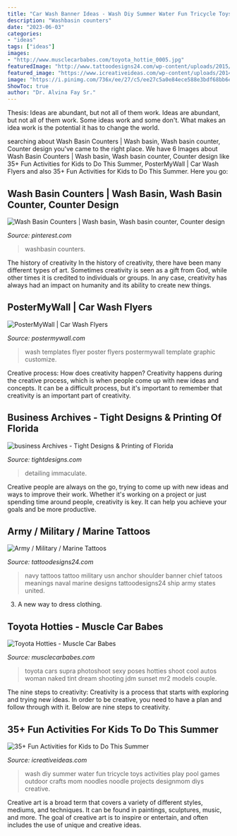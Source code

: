 ```yaml
---
title: "Car Wash Banner Ideas - Wash Diy Summer Water Fun Tricycle Toys Activities Play Pool Games Outdoor Crafts Mom Noodles Noodle Projects Designmom Diys Creative"
description: "Washbasin counters"
date: "2023-06-03"
categories:
- "ideas"
tags: ["ideas"]
images:
- "http://www.musclecarbabes.com/toyota_hottie_0005.jpg"
featuredImage: "http://www.tattoodesigns24.com/wp-content/uploads/2015/01/USN-Banner-And-Navy-Tattoo-On-Shoulder.jpg"
featured_image: "https://www.icreativeideas.com/wp-content/uploads/2014/06/FunSummerActivitiesforKids23.jpg"
image: "https://i.pinimg.com/736x/ee/27/c5/ee27c5a0e84ece588e3bdf68bb6eb2e2.jpg"
ShowToc: true
author: "Dr. Alvina Fay Sr."
---
```



Thesis: Ideas are abundant, but not all of them work.
Ideas are abundant, but not all of them work. Some ideas work and some don't. What makes an idea work is the potential it has to change the world.

	

		
searching about Wash Basin Counters | Wash basin, Wash basin counter, Counter design you've came to the right place. We have 6 Images about Wash Basin Counters | Wash basin, Wash basin counter, Counter design like 35+ Fun Activities for Kids to Do This Summer, PosterMyWall | Car Wash Flyers and also 35+ Fun Activities for Kids to Do This Summer. Here you go:
		
    
## Wash Basin Counters | Wash Basin, Wash Basin Counter, Counter Design

<img loading=lazy src="https://i.pinimg.com/736x/ee/27/c5/ee27c5a0e84ece588e3bdf68bb6eb2e2.jpg" onerror="this.onerror=null;this.src='https://tse4.mm.bing.net/th?id=OIP.4bRvnZQFuO16of4r6iqBLAHaLG&amp;pid=15.1';" alt="Wash Basin Counters | Wash basin, Wash basin counter, Counter design">

_Source: pinterest.com_

>washbasin counters. 

	

The history of creativity
In the history of creativity, there have been many different types of art. Sometimes creativity is seen as a gift from God, while other times it is credited to individuals or groups. In any case, creativity has always had an impact on humanity and its ability to create new things.

    
## PosterMyWall | Car Wash Flyers

<img loading=lazy src="http://postermywall.com.s3.amazonaws.com/posterpreviews/7a37a46061d68cac0c127f2d0edc7788_screen.jpg?ts=1414297349" onerror="this.onerror=null;this.src='https://tse3.mm.bing.net/th?id=OIP.S1LZ_WoCr9r4mXYwcE3U9AAAAA&amp;pid=15.1';" alt="PosterMyWall | Car Wash Flyers">

_Source: postermywall.com_

>wash templates flyer poster flyers postermywall template graphic customize. 

	

Creative process: How does creativity happen?
Creativity happens during the creative process, which is when people come up with new ideas and concepts. It can be a difficult process, but it's important to remember that creativity is an important part of creativity.

    
## Business Archives - Tight Designs &amp; Printing Of Florida

<img loading=lazy src="https://tightdesigns.com/web-graphic-design/wp-content/uploads/2011/05/immaculate-flyer-back.jpg" onerror="this.onerror=null;this.src='https://tse3.mm.bing.net/th?id=OIP.xxOKTjzxnkTd3L93eAsozgHaKX&amp;pid=15.1';" alt="business Archives - Tight Designs &amp; Printing of Florida">

_Source: tightdesigns.com_

>detailing immaculate. 

	

Creative people are always on the go, trying to come up with new ideas and ways to improve their work. Whether it's working on a project or just spending time around people, creativity is key. It can help you achieve your goals and be more productive.

    
## Army / Military / Marine Tattoos

<img loading=lazy src="http://www.tattoodesigns24.com/wp-content/uploads/2015/01/USN-Banner-And-Navy-Tattoo-On-Shoulder.jpg" onerror="this.onerror=null;this.src='https://tse2.mm.bing.net/th?id=OIP.798WUkyEWEL61PI1uaXq8gHaJ4&amp;pid=15.1';" alt="Army / Military / Marine Tattoos">

_Source: tattoodesigns24.com_

>navy tattoos tattoo military usn anchor shoulder banner chief tatoos meanings naval marine designs tattoodesigns24 ship army states united. 

	

3. A new way to dress clothing.

    
## Toyota Hotties - Muscle Car Babes

<img loading=lazy src="http://www.musclecarbabes.com/toyota_hottie_0005.jpg" onerror="this.onerror=null;this.src='https://tse1.mm.bing.net/th?id=OIP.ZxwNCnZno7uPY7hChfFDRwHaLH&amp;pid=15.1';" alt="Toyota Hotties - Muscle Car Babes">

_Source: musclecarbabes.com_

>toyota cars supra photoshoot sexy poses hotties shoot cool autos woman naked tint dream shooting jdm sunset mr2 models couple. 

	

The nine steps to creativity:
Creativity is a process that starts with exploring and trying new ideas. In order to be creative, you need to have a plan and follow through with it. Below are nine steps to creativity.

    
## 35+ Fun Activities For Kids To Do This Summer

<img loading=lazy src="https://www.icreativeideas.com/wp-content/uploads/2014/06/FunSummerActivitiesforKids23.jpg" onerror="this.onerror=null;this.src='https://tse1.mm.bing.net/th?id=OIP.CUnq2nhA8mplJmaWsMV8cAHaLv&amp;pid=15.1';" alt="35+ Fun Activities for Kids to Do This Summer">

_Source: icreativeideas.com_

>wash diy summer water fun tricycle toys activities play pool games outdoor crafts mom noodles noodle projects designmom diys creative. 

	

Creative art is a broad term that covers a variety of different styles, mediums, and techniques. It can be found in paintings, sculptures, music, and more. The goal of creative art is to inspire or entertain, and often includes the use of unique and creative ideas.

